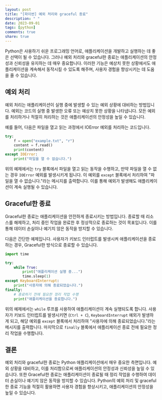 ```yaml
---
layout: post
title: "[파이썬] 예외 처리와 graceful 종료"
description: " "
date: 2023-09-01
tags: [python]
comments: true
share: true
---
```


Python은 사용하기 쉬운 프로그래밍 언어로, 애플리케이션을 개발하고 실행하는 데 좋은 선택이 될 수 있습니다. 그러나 예외 처리와 graceful한 종료는 애플리케이션의 안정성과 신뢰성을 유지하는 데 매우 중요합니다. 이러한 기능은 예상치 못한 상황에서도 애플리케이션을 계속해서 동작시킬 수 있도록 해주며, 사용자 경험을 향상시키는 데 도움을 줄 수 있습니다.

## 예외 처리

예외 처리는 애플리케이션이 실행 중에 발생할 수 있는 예외 상황에 대비하는 방법입니다. 예외는 코드의 실행 중 발생한 오류 또는 예상치 못한 상황을 나타냅니다. 모든 예외를 처리하거나 적절히 처리하는 것은 애플리케이션의 안정성을 높일 수 있습니다.

예를 들어, 다음은 파일을 열고 읽는 과정에서 IOError 예외를 처리하는 코드입니다.

```python
try:
    f = open("example.txt", "r")
    content = f.read()
    print(content)
except IOError:
    print("파일을 열 수 없습니다.")
```

위의 예제에서는 `try` 블록에서 파일을 열고 읽는 동작을 수행하고, 만약 파일을 열 수 없는 경우 `IOError` 예외를 발생시키게 됩니다. 이 예외를 `except` 블록에서 처리하여 "파일을 열 수 없습니다."라는 메시지를 출력합니다. 이를 통해 예외가 발생해도 애플리케이션이 계속 실행될 수 있습니다.

## Graceful한 종료

Graceful한 종료는 애플리케이션을 안전하게 종료시키는 방법입니다. 종료할 때 리소스를 해제하고, 처리 중인 작업을 완료한 후 정상적으로 종료하는 것이 목표입니다. 이를 통해 데이터 손실이나 예기치 않은 동작을 방지할 수 있습니다.

다음은 간단한 예제입니다. 사용자가 키보드 인터럽트를 발생시켜 애플리케이션을 종료하는 경우, Graceful한 방식으로 종료할 수 있습니다.

```python
import time

try:
    while True:
        print("애플리케이션 실행 중...")
        time.sleep(1)
except KeyboardInterrupt:
    print("사용자에 의해 종료되었습니다.")
finally:
    # 종료하기 전에 필요한 정리 작업 수행
    print("애플리케이션을 종료합니다.")
```

위의 예제에서는 `while` 루프를 사용하여 애플리케이션이 계속 실행되도록 합니다. 사용자가 키보드 인터럽트를 발생시키면 (`Ctrl + C`), `KeyboardInterrupt` 예외가 발생하게 되고, 해당 예외를 `except` 블록에서 처리하여 "사용자에 의해 종료되었습니다."라는 메시지를 출력합니다. 마지막으로 `finally` 블록에서 애플리케이션 종료 전에 필요한 정리 작업을 수행합니다.

## 결론

예외 처리와 graceful한 종료는 Python 애플리케이션에서 매우 중요한 측면입니다. 예외 상황을 대비하고, 이를 처리함으로써 애플리케이션의 안정성과 신뢰성을 높일 수 있습니다. 또한 Graceful한 종료는 애플리케이션이 종료될 때 정리 작업을 수행하여 데이터 손실이나 예기치 않은 동작을 방지할 수 있습니다. Python의 예외 처리 및 graceful한 종료 기능을 적절히 활용하면 사용자 경험을 향상시키고, 애플리케이션의 안정성을 높일 수 있습니다.